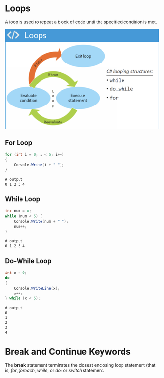 ﻿# Loops

A loop is used to repeat a block of code until the specified condition is met.

<p align="center">
    <img src='loops.png' width='800'>
</p>

## For Loop

```csharp
for (int i = 0; i < 5; i++)
{
    Console.Write(i + " ");
}
```
```shell
# output
0 1 2 3 4 
```

## While Loop

```csharp
int num = 0;
while (num < 5) {
    Console.Write(num + " ");
    num++;
}
```
```shell
# output
0 1 2 3 4 
```

## Do-While Loop

```csharp
int x = 0;
do
{
    Console.WriteLine(x);
    x++;
} while (x < 5);
```
```shell
# output
0
1
2
3
4
```


# Break and Continue Keywords

The **break** statement terminates the closest enclosing loop statement (that is, _for_, _foreach_, _while_, or _do_) or _switch_ statement.